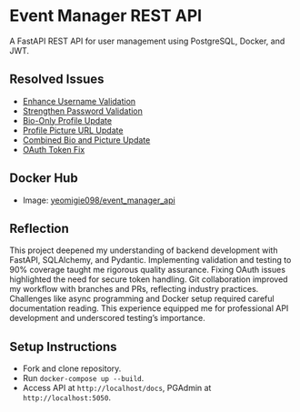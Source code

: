 # Event Manager REST API

A FastAPI REST API for user management using PostgreSQL, Docker, and JWT.

## Resolved Issues
- [Enhance Username Validation](#issue-1)
- [Strengthen Password Validation](#issue-2)
- [Bio-Only Profile Update](#issue-3)
- [Profile Picture URL Update](#issue-4)
- [Combined Bio and Picture Update](#issue-5)
- [OAuth Token Fix](#issue-6)

## Docker Hub
- Image: [yeomigie098/event_manager_api](https://hub.docker.com/r/yeomigie098/event-manager-api)

## Reflection
This project deepened my understanding of backend development with FastAPI, SQLAlchemy, and Pydantic. Implementing validation and testing to 90% coverage taught me rigorous quality assurance. Fixing OAuth issues highlighted the need for secure token handling. Git collaboration improved my workflow with branches and PRs, reflecting industry practices. Challenges like async programming and Docker setup required careful documentation reading. This experience equipped me for professional API development and underscored testing’s importance.

## Setup Instructions
- Fork and clone repository.
- Run `docker-compose up --build`.
- Access API at `http://localhost/docs`, PGAdmin at `http://localhost:5050`.
